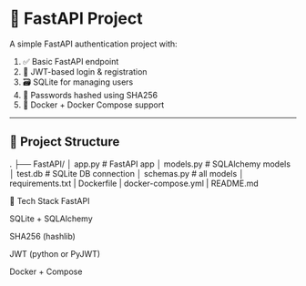 # 🚀 FastAPI  Project 

A simple FastAPI authentication project with:

1. ✅ Basic FastAPI endpoint  
2. 🔐 JWT-based login & registration  
3. 🗃️ SQLite for managing users  
4. 🔑 Passwords hashed using SHA256  
5. 🐳 Docker + Docker Compose support

---

## 🧱 Project Structure
.
├── FastAPI/
│  app.py # FastAPI app
│  models.py # SQLAlchemy models
│  test.db # SQLite DB connection
│  schemas.py # all models
│  requirements.txt
| Dockerfile
| docker-compose.yml
| README.md



🔐 Tech Stack
FastAPI

SQLite + SQLAlchemy

SHA256 (hashlib)

JWT (python or PyJWT)

Docker + Compose


